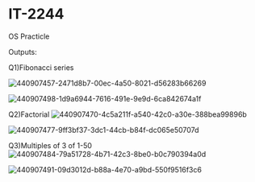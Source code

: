 # IT-2244
OS Practicle


Outputs:

Q1)Fibonacci series

![440907457-2471d8b7-00ec-4a50-8021-d56283b66269](https://github.com/user-attachments/assets/449416a3-4cbf-4713-a0e4-55cf36583445)


![440907498-1d9a6944-7616-491e-9e9d-6ca842674a1f](https://github.com/user-attachments/assets/4530f5b9-be72-4123-b094-0e4d36a36a65)

Q2)Factorial
![440907470-4c5a211f-a540-42c0-a30e-388bea99896b](https://github.com/user-attachments/assets/0c590444-fd55-428a-9be7-2c3d9ff6f118)

![440907477-9ff3bf37-3dc1-44cb-b84f-dc065e50707d](https://github.com/user-attachments/assets/f7dcbc96-970e-419d-965d-72c19497bf42)

Q3)Multiples of 3 of 1-50
![440907484-79a51728-4b71-42c3-8be0-b0c790394a0d](https://github.com/user-attachments/assets/19bfcede-c14d-408c-83d7-fe30d52ba7ed)

![440907491-09d3012d-b88a-4e70-a9bd-550f9516f3c6](https://github.com/user-attachments/assets/35a054cb-53fb-4736-9ba6-cd219550e675)










